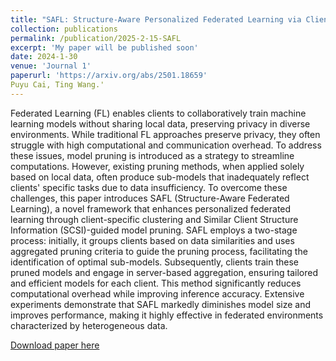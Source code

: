 ```yaml
---
title: "SAFL: Structure-Aware Personalized Federated Learning via Client-Specific Clustering and SCSI-Guided Model Pruning"
collection: publications
permalink: /publication/2025-2-15-SAFL
excerpt: 'My paper will be published soon'
date: 2024-1-30
venue: 'Journal 1'
paperurl: 'https://arxiv.org/abs/2501.18659'
Puyu Cai, Ting Wang.'
---
```

Federated Learning (FL) enables clients to collaboratively train machine learning models without sharing local data, preserving privacy in diverse environments. While traditional FL approaches preserve privacy, they often struggle with high computational and communication overhead. To address these issues, model pruning is introduced as a strategy to streamline computations. However, existing pruning methods, when applied solely based on local data, often produce sub-models that inadequately reflect clients' specific tasks due to data insufficiency. To overcome these challenges, this paper introduces SAFL (Structure-Aware Federated Learning), a novel framework that enhances personalized federated learning through client-specific clustering and Similar Client Structure Information (SCSI)-guided model pruning. SAFL employs a two-stage process: initially, it groups clients based on data similarities and uses aggregated pruning criteria to guide the pruning process, facilitating the identification of optimal sub-models. Subsequently, clients train these pruned models and engage in server-based aggregation, ensuring tailored and efficient models for each client. This method significantly reduces computational overhead while improving inference accuracy. Extensive experiments demonstrate that SAFL markedly diminishes model size and improves performance, making it highly effective in federated environments characterized by heterogeneous data.

[Download paper here](https://arxiv.org/abs/2501.18659)

